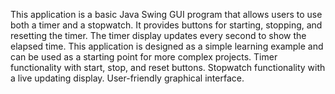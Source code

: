 This application is a basic Java Swing GUI program that allows users to use both a timer and a stopwatch. It provides buttons for starting, stopping, and resetting the timer. The timer display updates every second to show the elapsed time. This application is designed as a simple learning example and can be used as a starting point for more complex projects.
Timer functionality with start, stop, and reset buttons.
Stopwatch functionality with a live updating display.
User-friendly graphical interface.


